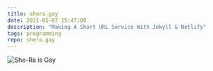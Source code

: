```yaml
---
title: shera.gay
date: 2021-05-07 15:47:00
description: "Making A Short URL Service With Jekyll & Netlify"
tags: programming
repo: shera.gay
---
```


![She-Ra is Gay](https://shera.gay/random "This Show Is Gay")
